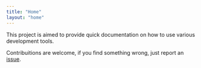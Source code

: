 ```yaml
---
title: "Home"
layout: "home"
---
```

<div markdown="1" class="jumbotron p-4 mb-3">

This project is aimed to provide quick documentation on how to use various
development tools.

Contribuitions are welcome, if you find something wrong, just report an [issue][].

[issue]: https://github.com/redtide/dev-docs/issues/

</div>
